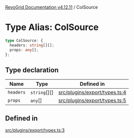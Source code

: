 [RevoGrid Documentation v4.12.11](README.md) / ColSource

# Type Alias: ColSource

```ts
type ColSource: {
  headers: string[][];
  props: any[];
};
```

## Type declaration

| Name | Type | Defined in |
| ------ | ------ | ------ |
| `headers` | `string`[][] | [src/plugins/export/types.ts:4](https://github.com/revolist/revogrid/blob/6f8df4eb606fcbd6f32b575f3753800c08ad78f6/src/plugins/export/types.ts#L4) |
| `props` | `any`[] | [src/plugins/export/types.ts:5](https://github.com/revolist/revogrid/blob/6f8df4eb606fcbd6f32b575f3753800c08ad78f6/src/plugins/export/types.ts#L5) |

## Defined in

[src/plugins/export/types.ts:3](https://github.com/revolist/revogrid/blob/6f8df4eb606fcbd6f32b575f3753800c08ad78f6/src/plugins/export/types.ts#L3)
